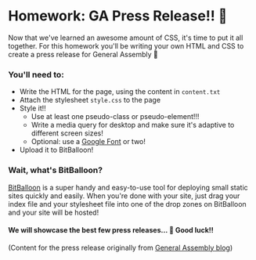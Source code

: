 # Homework: GA Press Release!! 📰

Now that we've learned an awesome amount of CSS, it's time to put it all together. For this homework you'll be writing your own HTML and CSS to create a press release for General Assembly 💪

### You'll need to:
- Write the HTML for the page, using the content in `content.txt`
- Attach the stylesheet `style.css` to the page
- Style it!!
    - Use at least one pseudo-class or pseudo-element!!!
    - Write a media query for desktop and make sure it's adaptive to different screen sizes!
    - Optional: use a [Google Font](https://fonts.google.com/) or two!
- Upload it to BitBalloon!

### Wait, what's BitBalloon?

[BitBalloon](https://www.bitballoon.com/) is a super handy and easy-to-use tool for deploying small static sites quickly and easily. When you're done with your site, just drag your index file and your stylesheet file into one of the drop zones on BitBalloon and your site will be hosted!

#### We will showcase the best few press releases... 🤔 Good luck!!

(Content for the press release originally from [General Assembly blog](https://generalassemb.ly/blog/general-assembly-honored-mit-inclusive-innovation-competition/))